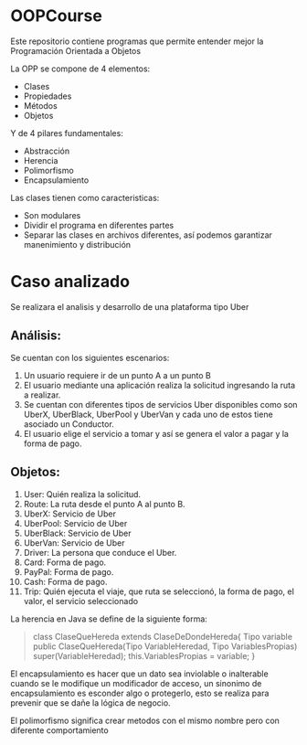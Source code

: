 # OOPCourse
Este repositorio contiene programas que permite entender mejor la Programación Orientada a Objetos

La OPP se compone de 4 elementos:
- Clases
- Propiedades
- Métodos
- Objetos

Y de 4 pilares fundamentales:
- Abstracción
- Herencia
- Polimorfismo
- Encapsulamiento

Las clases tienen como caracteristicas:
- Son modulares
- Dividir el programa en diferentes partes
- Separar las clases en archivos diferentes, así podemos garantizar manenimiento y distribución

# Caso analizado
Se realizara el analisis y desarrollo de una plataforma tipo Uber

## Análisis:

Se cuentan con los siguientes escenarios:

1. Un usuario requiere ir de un punto A a un punto B
2. El usuario mediante una aplicación realiza la solicitud ingresando la ruta a realizar.
3. Se cuentan con diferentes tipos de servicios Uber disponibles como son UberX, UberBlack, UberPool y UberVan y cada uno de estos tiene asociado un Conductor.
4. El usuario elige el servicio a tomar y así se genera el valor a pagar y la forma de pago.

## Objetos:

1. User: Quién realiza la solicitud.
2. Route: La ruta desde el punto A al punto B.
3. UberX: Servicio de Uber
4. UberPool: Servicio de Uber
5. UberBlack: Servicio de Uber
6. UberVan: Servicio de Uber
7. Driver: La persona que conduce el Uber.
8. Card: Forma de pago.
9. PayPal: Forma de pago.
10. Cash: Forma de pago.
11. Trip: Quién ejecuta el viaje, que ruta se seleccionó, la forma de pago, el valor, el servicio seleccionado

La herencia en Java se define de la siguiente forma:
> class ClaseQueHereda extends ClaseDeDondeHereda{
   Tipo variable
   public ClaseQueHereda(Tipo VariableHeredad, Tipo VariablesPropias)
   super(VariableHeredad);
   this.VariablesPropias = variable;
   }

El encapsulamiento es hacer que un dato sea inviolable o inalterable cuando se le modifique un modificador de acceso, un sinonimo de encapsulamiento es esconder algo o protegerlo, esto se realiza para prevenir que se dañe la lógica de negocio.

El polimorfismo significa crear metodos con el mismo nombre pero con diferente comportamiento
